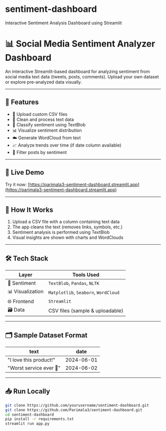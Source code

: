 # sentiment-dashboard
Interactive Sentiment Analysis Dashboard using Streamlit
# 📊 Social Media Sentiment Analyzer Dashboard

An interactive Streamlit-based dashboard for analyzing sentiment from social media text data (tweets, posts, comments). Upload your own dataset or explore pre-analyzed data visually.

---

## 📌 Features

- 📂 Upload custom CSV files
- 🧹 Clean and process text data
- 🧠 Classify sentiment using TextBlob
- 📊 Visualize sentiment distribution
- ☁️ Generate WordCloud from text
- 📈 Analyze trends over time (if date column available)
- 💬 Filter posts by sentiment

---


## 🚀 Live Demo


Try it now: [https://parimala3-sentiment-dashboard.streamlit.app](https://parimala3-sentiment-dashboard.streamlit.app)

---

## 🧠 How It Works

1. Upload a CSV file with a column containing text data
2. The app cleans the text (removes links, symbols, etc.)
3. Sentiment analysis is performed using TextBlob
4. Visual insights are shown with charts and WordClouds

---

## 🛠 Tech Stack

| Layer         | Tools Used                         |
|---------------|------------------------------------|
| 🧠 Sentiment   | `TextBlob`, `Pandas`, `NLTK`        |
| 📊 Visualization | `Matplotlib`, `Seaborn`, `WordCloud` |
| 🌐 Frontend    | `Streamlit`                        |
| 🗃 Data        | CSV files (sample & uploadable)    |

---

## 🗂 Sample Dataset Format

| text                        | date       |
|-----------------------------|------------|
| "I love this product!"      | 2024-06-01 |
| "Worst service ever 😤"     | 2024-06-02 |

---

## 📥 Run Locally

```bash
git clone https://github.com/yourusername/sentiment-dashboard.git
git clone https://github.com/Parimala3/sentiment-dashboard.git
cd sentiment-dashboard
pip install -r requirements.txt
streamlit run app.py
